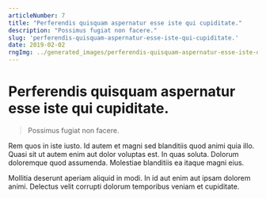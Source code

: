 ```yaml
---
articleNumber: 7
title: "Perferendis quisquam aspernatur esse iste qui cupiditate."
description: "Possimus fugiat non facere."
slug: 'perferendis-quisquam-aspernatur-esse-iste-qui-cupiditate.'
date: 2019-02-02
rngImg: ../generated_images/perferendis-quisquam-aspernatur-esse-iste-qui-cupiditate..jpg
---
```


# Perferendis quisquam aspernatur esse iste qui cupiditate.

> Possimus fugiat non facere.

Rem quos in iste iusto. Id autem et magni sed blanditiis quod animi quia illo. Quasi sit ut autem enim aut dolor voluptas est. In quas soluta. Dolorum doloremque quod assumenda. Molestiae blanditiis ea itaque magni eius.
 Mollitia deserunt aperiam aliquid in modi. In id aut enim aut ipsam dolorem animi. Delectus velit corrupti dolorum temporibus veniam et cupiditate.
